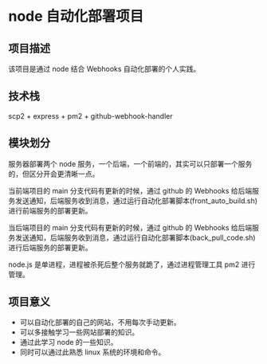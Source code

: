 # node 自动化部署项目

## 项目描述

该项目是通过 node 结合 Webhooks 自动化部署的个人实践。

## 技术栈

scp2 + express + pm2 + github-webhook-handler

## 模块划分

服务器部署两个 node 服务，一个后端，一个前端的，其实可以只部署一个服务的，但区分开会更清晰一点。

当前端项目的 main 分支代码有更新的时候，通过 github 的 Webhooks 给后端服务发送通知，后端服务收到消息，通过运行自动化部署脚本(front_auto_build.sh)进行前端服务的部署更新。

当后端项目的 main 分支代码有更新的时候，通过 github 的 Webhooks 给后端服务发送通知，后端服务收到消息，通过运行自动化部署脚本(back_pull_code.sh)进行后端服务的部署更新。

node.js 是单进程，进程被杀死后整个服务就跪了，通过进程管理工具 pm2 进行管理。

## 项目意义

- 可以自动化部署的自己的网站，不用每次手动更新。
- 可以多接触学习一些网站部署的知识。
- 通过此学习 node 的一些知识。
- 同时可以通过此熟悉 linux 系统的环境和命令。
